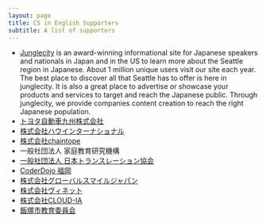 ```yaml
---
layout: page
title: CS in English Supporters
subtitle: A list of supporters
---
```


- [Junglecity](http://junglecity.com) is an award-winning informational site
  for Japanese speakers and nationals in Japan and in the US to learn
  more about the Seattle region in Japanese. About 1 million unique
  users visit our site each year. The best place to discover all that
  Seattle has to offer is here in junglecity. It is also a great place
  to advertise or showcase your products and services to target and
  reach the Japanese public. Through junglecity, we provide companies
  content creation to reach the right Japanese population.
- [トヨタ自動車九州株式会社](https://www.toyota-kyushu.com/)
- [株式会社ハウインターナショナル](https://www.haw.co.jp/)
- [株式会社chaintope](https://www.chaintope.com/)
- 一般社団法人 家庭教育研究機構　
- [一般社団法人 日本トランスレーション協会](https://www.japantranslation-association.com/)
- [CoderDojo 福岡](https://www.facebook.com/CoderDojoFukuoka/)
- [株式会社グローバルスマイルジャパン](https:.//https://globalsmile-japan.com/)
- [株式会社ヴィネット](https://www.vinet.co.jp/)
- [株式会社CLOUD-IA](https://www.facebook.com/CloudIA.JP/)
- [飯塚市教育委員会](http://www.city.iizuka.lg.jp/kyoiku/kyoiku/inkai/index.html)




